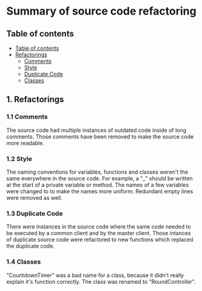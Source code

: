 # Summary of source code refactoring

## Table of contents

- [Table of contents](https://github.com/Tiaaam/GuessMaster/blob/master/docs/Summary_of_source_code_refactoring.md#table-of-contents)
- [Refactorings](https://github.com/Tiaaam/GuessMaster/blob/master/docs/Summary_of_source_code_refactoring.md#1-refactorings)
  - [Comments](https://github.com/Tiaaam/GuessMaster/blob/master/docs/Summary_of_source_code_refactoring.md#11-comments)
  - [Style](https://github.com/Tiaaam/GuessMaster/blob/master/docs/Summary_of_source_code_refactoring.md#12-style)
  - [Duplicate Code](https://github.com/Tiaaam/GuessMaster/blob/master/docs/Summary_of_source_code_refactoring.md#13-duplicate-code)
  - [Classes](https://github.com/Tiaaam/GuessMaster/blob/master/docs/Summary_of_source_code_refactoring.md#14-classes)

## 1. Refactorings

### 1.1 Comments
The source code had multiple instances of outdated code inside of long comments. 
Those comments have been removed to make the source code more readable.

### 1.2 Style
The naming conventions for variables, functions and classes weren't the same everywhere in the source code. For example, a "_" should be written at the start of a private variable or method.
The names of a few variables were changed to to make the names more uniform.
Redundant empty lines were removed as well.

### 1.3 Duplicate Code
There were instances in the source code where the same code needed to be executed by a common client and by the master client. 
Those intances of duplicate source code were refactored to new functions which replaced the duplicate code.

### 1.4 Classes
"CountdownTimer" was a bad name for a class, because it didn't really explain it's function correctly. The class was renamed to "RoundController".

